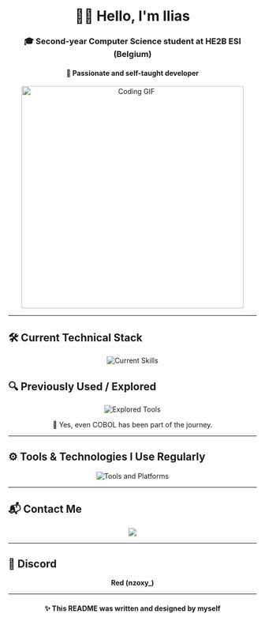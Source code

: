 <h1 align="center">👨‍💻 Hello, I'm Ilias</h1>

<h3 align="center">🎓 Second-year Computer Science student at HE2B ESI (Belgium)</h3>
<h4 align="center">🧠 Passionate and self-taught developer</h4>

<p align="center">
  <img src="https://media4.giphy.com/media/v1.Y2lkPTc5MGI3NjExNHFoN2F1eTM1ZjY5NWYyMDhyYmZ2cGVjamp6aXdvMGZuaDcwMTgxZSZlcD12MV9pbnRlcm5hbF9naWZfYnlfaWQmY3Q9Zw/ZYZEFjLzOV3fq/giphy.gif" width="450" alt="Coding GIF" />
</p>

---

## 🛠️ Current Technical Stack

<p align="center">
  <img src="https://skillicons.dev/icons?i=html,css,js,java,python" alt="Current Skills" />
</p>

## 🔍 Previously Used / Explored

<p align="center">
  <img src="https://skillicons.dev/icons?i=php,arduino,blender,cs,figma" alt="Explored Tools" />
</p>

<p align="center">
  💾 Yes, even COBOL has been part of the journey.
</p>

---

## ⚙️ Tools & Technologies I Use Regularly

<p align="center">
  <img src="https://skillicons.dev/icons?i=discord,gmail,git,gitlab,github,idea,notion,pr,vscode" alt="Tools and Platforms" />
</p>


---

## 📬 Contact Me

<p align="center">
  <a href="mailto:rayanelhajjami86@gmail.com">
    <img src="https://img.shields.io/badge/Gmail-D14836?logo=gmail&logoColor=white" />
  </a>
</p>

---

## 💬 Discord
<p align="center">
  <b>Red (nzoxy_)</b><br>
</p>

---

<h4 align="center">✨ This README was written and designed by myself </h4>
